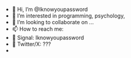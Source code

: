 - 👋 Hi, I’m @Iknowyoupassword
- 👀 I’m interested in programming, psychology, 
- 💞️ I’m looking to collaborate on ...
- 📫 How to reach me: 
- 💬 Signal: Iknowyoupassword
- 🐥 Twitter/X: ???
- 
